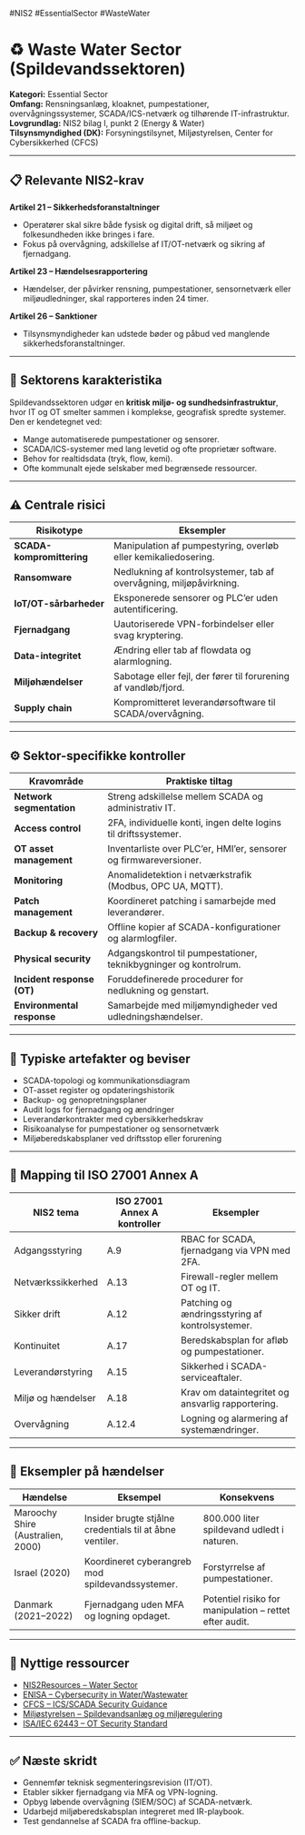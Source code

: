 #NIS2 #EssentialSector #WasteWater 
# ♻️ Waste Water Sector (Spildevandssektoren)

**Kategori:** Essential Sector  
**Omfang:** Rensningsanlæg, kloaknet, pumpestationer, overvågningssystemer, SCADA/ICS-netværk og tilhørende IT-infrastruktur.  
**Lovgrundlag:** NIS2 bilag I, punkt 2 (Energy & Water)  
**Tilsynsmyndighed (DK):** Forsyningstilsynet, Miljøstyrelsen, Center for Cybersikkerhed (CFCS)  

---

## 📋 Relevante NIS2-krav

**Artikel 21 – Sikkerhedsforanstaltninger**  
- Operatører skal sikre både fysisk og digital drift, så miljøet og folkesundheden ikke bringes i fare.  
- Fokus på overvågning, adskillelse af IT/OT-netværk og sikring af fjernadgang.  

**Artikel 23 – Hændelsesrapportering**  
- Hændelser, der påvirker rensning, pumpestationer, sensornetværk eller miljøudledninger, skal rapporteres inden 24 timer.  

**Artikel 26 – Sanktioner**  
- Tilsynsmyndigheder kan udstede bøder og påbud ved manglende sikkerhedsforanstaltninger.  

---

## 🧠 Sektorens karakteristika

Spildevandssektoren udgør en **kritisk miljø- og sundhedsinfrastruktur**, hvor IT og OT smelter sammen i komplekse, geografisk spredte systemer.  
Den er kendetegnet ved:

- Mange automatiserede pumpestationer og sensorer.  
- SCADA/ICS-systemer med lang levetid og ofte proprietær software.  
- Behov for realtidsdata (tryk, flow, kemi).  
- Ofte kommunalt ejede selskaber med begrænsede ressourcer.  

---

## ⚠️ Centrale risici

| Risikotype | Eksempler |
|-------------|------------|
| **SCADA-kompromittering** | Manipulation af pumpestyring, overløb eller kemikaliedosering. |
| **Ransomware** | Nedlukning af kontrolsystemer, tab af overvågning, miljøpåvirkning. |
| **IoT/OT-sårbarheder** | Eksponerede sensorer og PLC’er uden autentificering. |
| **Fjernadgang** | Uautoriserede VPN-forbindelser eller svag kryptering. |
| **Data-integritet** | Ændring eller tab af flowdata og alarmlogning. |
| **Miljøhændelser** | Sabotage eller fejl, der fører til forurening af vandløb/fjord. |
| **Supply chain** | Kompromitteret leverandørsoftware til SCADA/overvågning. |

---

## ⚙️ Sektor-specifikke kontroller

| Kravområde | Praktiske tiltag |
|-------------|-----------------|
| **Network segmentation** | Streng adskillelse mellem SCADA og administrativ IT. |
| **Access control** | 2FA, individuelle konti, ingen delte logins til driftssystemer. |
| **OT asset management** | Inventarliste over PLC’er, HMI’er, sensorer og firmwareversioner. |
| **Monitoring** | Anomalidetektion i netværkstrafik (Modbus, OPC UA, MQTT). |
| **Patch management** | Koordineret patching i samarbejde med leverandører. |
| **Backup & recovery** | Offline kopier af SCADA-konfigurationer og alarmlogfiler. |
| **Physical security** | Adgangskontrol til pumpestationer, teknikbygninger og kontrolrum. |
| **Incident response (OT)** | Foruddefinerede procedurer for nedlukning og genstart. |
| **Environmental response** | Samarbejde med miljømyndigheder ved udledningshændelser. |

---

## 🧾 Typiske artefakter og beviser

- SCADA-topologi og kommunikationsdiagram  
- OT-asset register og opdateringshistorik  
- Backup- og genopretningsplaner  
- Audit logs for fjernadgang og ændringer  
- Leverandørkontrakter med cybersikkerhedskrav  
- Risikoanalyse for pumpestationer og sensornetværk  
- Miljøberedskabsplaner ved driftsstop eller forurening  

---

## 🧩 Mapping til ISO 27001 Annex A

| NIS2 tema | ISO 27001 Annex A kontroller | Eksempler |
|------------|-----------------------------|------------|
| Adgangsstyring | A.9 | RBAC for SCADA, fjernadgang via VPN med 2FA. |
| Netværkssikkerhed | A.13 | Firewall-regler mellem OT og IT. |
| Sikker drift | A.12 | Patching og ændringsstyring af kontrolsystemer. |
| Kontinuitet | A.17 | Beredskabsplan for afløb og pumpestationer. |
| Leverandørstyring | A.15 | Sikkerhed i SCADA-serviceaftaler. |
| Miljø og hændelser | A.18 | Krav om dataintegritet og ansvarlig rapportering. |
| Overvågning | A.12.4 | Logning og alarmering af systemændringer. |

---

## 🧠 Eksempler på hændelser

| Hændelse | Eksempel | Konsekvens |
|-----------|-----------|------------|
| Maroochy Shire (Australien, 2000) | Insider brugte stjålne credentials til at åbne ventiler. | 800.000 liter spildevand udledt i naturen. |
| Israel (2020) | Koordineret cyberangreb mod spildevandssystemer. | Forstyrrelse af pumpestationer. |
| Danmark (2021–2022) | Fjernadgang uden MFA og logning opdaget. | Potentiel risiko for manipulation – rettet efter audit. |

---

## 🔗 Nyttige ressourcer

- [NIS2Resources – Water Sector](https://nis2resources.eu/sectors/#water)  
- [ENISA – Cybersecurity in Water/Wastewater](https://www.enisa.europa.eu/topics/water-sector)  
- [CFCS – ICS/SCADA Security Guidance](https://cfcs.dk/)  
- [Miljøstyrelsen – Spildevandsanlæg og miljøregulering](https://mst.dk/)  
- [ISA/IEC 62443 – OT Security Standard](https://www.isa.org/isa62443/)  

---

## ✅ Næste skridt

- Gennemfør teknisk segmenteringsrevision (IT/OT).  
- Etabler sikker fjernadgang via MFA og VPN-logning.  
- Opbyg løbende overvågning (SIEM/SOC) af SCADA-netværk.  
- Udarbejd miljøberedskabsplan integreret med IR-playbook.  
- Test gendannelse af SCADA fra offline-backup.  
